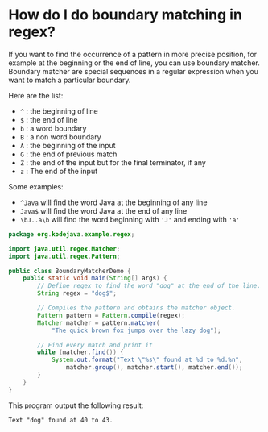 # How do I do boundary matching in regex?

If you want to find the occurrence of a pattern in more precise position, for example at the beginning or the end of line, you can use boundary matcher. Boundary matcher are special sequences in a regular expression when you want to match a particular boundary.

Here are the list:

* `^` : the beginning of line
* `$` : the end of line
* `b` : a word boundary
* `B` : a non word boundary
* `A` : the beginning of the input
* `G` : the end of previous match
* `Z` : the end of the input but for the final terminator, if any
* `z` : The end of the input

Some examples:

* `^Java` will find the word Java at the beginning of any line
* `Java$` will find the word Java at the end of any line
* `\bJ..a\b` will find the word beginning with `'J'` and ending with `'a'`

```java
package org.kodejava.example.regex;

import java.util.regex.Matcher;
import java.util.regex.Pattern;

public class BoundaryMatcherDemo {
    public static void main(String[] args) {
        // Define regex to find the word "dog" at the end of the line.
        String regex = "dog$";

        // Compiles the pattern and obtains the matcher object.
        Pattern pattern = Pattern.compile(regex);
        Matcher matcher = pattern.matcher(
            "The quick brown fox jumps over the lazy dog");

        // Find every match and print it
        while (matcher.find()) {
            System.out.format("Text \"%s\" found at %d to %d.%n",
                matcher.group(), matcher.start(), matcher.end());
        }
    }
}
```

This program output the following result:

```text
Text "dog" found at 40 to 43.
```
